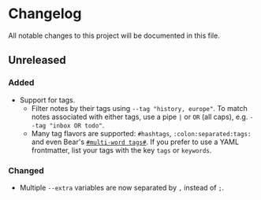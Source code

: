# Changelog

All notable changes to this project will be documented in this file.

## Unreleased

### Added

* Support for tags.
    * Filter notes by their tags using `--tag "history, europe"`. To match notes associated with either tags, use a pipe `|` or `OR` (all caps), e.g. `--tag "inbox OR todo"`.
    * Many tag flavors are supported: `#hashtags`, `:colon:separated:tags:` and even Bear's [`#multi-word tags#`](https://blog.bear.app/2017/11/bear-tips-how-to-create-multi-word-tags/). If you prefer to use a YAML frontmatter, list your tags with the key `tags` or `keywords`.

### Changed

* Multiple `--extra` variables are now separated by `,` instead of `;`.
